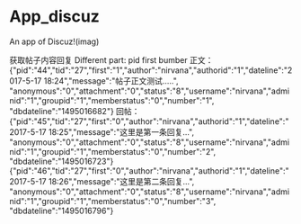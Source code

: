 # App_discuz
An app of Discuz!(imag)

获取帖子内容回复
    Different part: pid first bumber
    正文：
    {"pid":"44","tid":"27","first":"1","author":"nirvana","authorid":"1","dateline":"2017-5-17 18:24","message":"帖子正文测试.....",
    "anonymous":"0","attachment":"0","status":"8","username":"nirvana","adminid":"1","groupid":"1","memberstatus":"0","number":"1",
    "dbdateline":"1495016682"}
    回帖：
    {"pid":"45","tid":"27","first":"0","author":"nirvana","authorid":"1","dateline":"2017-5-17 18:25","message":"这里是第一条回复...",
    "anonymous":"0","attachment":"0","status":"8","username":"nirvana","adminid":"1","groupid":"1","memberstatus":"0","number":"2",
    "dbdateline":"1495016723"}
    {"pid":"46","tid":"27","first":"0","author":"nirvana","authorid":"1","dateline":"2017-5-17 18:26","message":"这里是第二条回复...",
    "anonymous":"0","attachment":"0","status":"8","username":"nirvana","adminid":"1","groupid":"1","memberstatus":"0","number":"3",
    "dbdateline":"1495016796"}
